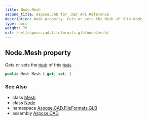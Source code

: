 ```yaml
---
title: Node.Mesh
second_title: Aspose.CAD for .NET API Reference
description: Node property. Gets or sets the Mesh of this Node
type: docs
weight: 70
url: /net/aspose.cad.fileformats.glb/node/mesh/
---
```

## Node.Mesh property

Gets or sets the [`Mesh`](../../mesh/) of this [`Node`](../).

```csharp
public Mesh Mesh { get; set; }
```

### See Also

* class [Mesh](../../mesh/)
* class [Node](../)
* namespace [Aspose.CAD.FileFormats.GLB](../../node/)
* assembly [Aspose.CAD](../../../)



